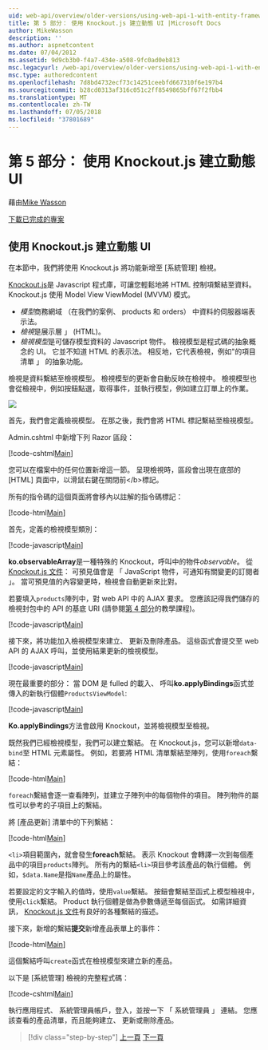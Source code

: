 ```yaml
---
uid: web-api/overview/older-versions/using-web-api-1-with-entity-framework-5/using-web-api-with-entity-framework-part-5
title: 第 5 部分： 使用 Knockout.js 建立動態 UI |Microsoft Docs
author: MikeWasson
description: ''
ms.author: aspnetcontent
ms.date: 07/04/2012
ms.assetid: 9d9cb3b0-f4a7-434e-a508-9fc0ad0eb813
msc.legacyurl: /web-api/overview/older-versions/using-web-api-1-with-entity-framework-5/using-web-api-with-entity-framework-part-5
msc.type: authoredcontent
ms.openlocfilehash: 7d8bd4732ecf73c14251ceebfd667310f6e197b4
ms.sourcegitcommit: b28cd0313af316c051c2ff8549865bff67f2fbb4
ms.translationtype: MT
ms.contentlocale: zh-TW
ms.lasthandoff: 07/05/2018
ms.locfileid: "37801689"
---
```

<a name="part-5-creating-a-dynamic-ui-with-knockoutjs"></a>第 5 部分： 使用 Knockout.js 建立動態 UI
====================
藉由[Mike Wasson](https://github.com/MikeWasson)

[下載已完成的專案](http://code.msdn.microsoft.com/ASP-NET-Web-API-with-afa30545)

## <a name="creating-a-dynamic-ui-with-knockoutjs"></a>使用 Knockout.js 建立動態 UI

在本節中，我們將使用 Knockout.js 將功能新增至 [系統管理] 檢視。

[Knockout.js](http://knockoutjs.com/)是 Javascript 程式庫，可讓您輕鬆地將 HTML 控制項繫結至資料。 Knockout.js 使用 Model View ViewModel (MVVM) 模式。

- *模型*商務網域 （在我們的案例、 products 和 orders） 中資料的伺服器端表示法。
- *檢視*是展示層 」 (HTML)。
- *檢視模型*是可儲存模型資料的 Javascript 物件。 檢視模型是程式碼的抽象概念的 UI。 它並不知道 HTML 的表示法。 相反地，它代表檢視，例如"的項目清單 」 的抽象功能。

檢視是資料繫結至檢視模型。 檢視模型的更新會自動反映在檢視中。 檢視模型也會從檢視中，例如按鈕點選，取得事件，並執行模型，例如建立訂單上的作業。

![](using-web-api-with-entity-framework-part-5/_static/image1.png)

首先，我們會定義檢視模型。 在那之後，我們會將 HTML 標記繫結至檢視模型。

Admin.cshtml 中新增下列 Razor 區段：

[!code-cshtml[Main](using-web-api-with-entity-framework-part-5/samples/sample1.cshtml)]

您可以在檔案中的任何位置新增這一節。 呈現檢視時，區段會出現在底部的 [HTML] 頁面中，以滑鼠右鍵在關閉前&lt;/b&gt;標記。

所有的指令碼的這個頁面將會移內以註解的指令碼標記：

[!code-html[Main](using-web-api-with-entity-framework-part-5/samples/sample2.html)]

首先，定義的檢視模型類別：

[!code-javascript[Main](using-web-api-with-entity-framework-part-5/samples/sample3.js)]

**ko.observableArray**是一種特殊的 Knockout，呼叫中的物件*observable*。 從[Knockout.js 文件](http://knockoutjs.com/documentation/observables.html)： 可預見值會是 「 JavaScript 物件，可通知有關變更的訂閱者 」。 當可預見值的內容變更時，檢視會自動更新來比對。

若要填入`products`陣列中，對 web API 中的 AJAX 要求。 您應該記得我們儲存的檢視封包中的 API 的基底 URI (請參閱[第 4 部分](using-web-api-with-entity-framework-part-4.md)的教學課程)。

[!code-javascript[Main](using-web-api-with-entity-framework-part-5/samples/sample4.js?highlight=5)]

接下來，將功能加入檢視模型來建立、 更新及刪除產品。 這些函式會提交至 web API 的 AJAX 呼叫，並使用結果更新的檢視模型。

[!code-javascript[Main](using-web-api-with-entity-framework-part-5/samples/sample5.js?highlight=7)]

現在最重要的部分： 當 DOM 是 fulled 的載入、 呼叫**ko.applyBindings**函式並傳入的新執行個體`ProductsViewModel`:

[!code-javascript[Main](using-web-api-with-entity-framework-part-5/samples/sample6.js)]

**Ko.applyBindings**方法會啟用 Knockout，並將檢視模型至檢視。

既然我們已經檢視模型，我們可以建立繫結。 在 Knockout.js，您可以新增`data-bind`至 HTML 元素屬性。 例如，若要將 HTML 清單繫結至陣列，使用`foreach`繫結：

[!code-html[Main](using-web-api-with-entity-framework-part-5/samples/sample7.html?highlight=1)]

`foreach`繫結會逐一查看陣列，並建立子陣列中的每個物件的項目。 陣列物件的屬性可以參考的子項目上的繫結。

將 [產品更新] 清單中的下列繫結：

[!code-html[Main](using-web-api-with-entity-framework-part-5/samples/sample8.html)]

`<li>`項目範圍內，就會發生**foreach**繫結。 表示 Knockout 會轉譯一次到每個產品中的項目`products`陣列。 所有內的繫結`<li>`項目參考該產品的執行個體。 例如，`$data.Name`是指`Name`產品上的屬性。

若要設定的文字輸入的值時，使用`value`繫結。 按鈕會繫結至函式上模型檢視中，使用`click`繫結。 Product 執行個體是做為參數傳遞至每個函式。 如需詳細資訊， [Knockout.js 文件](http://knockoutjs.com/documentation/observables.html)有良好的各種繫結的描述。

接下來，新增的繫結**提交**新增產品表單上的事件：

[!code-html[Main](using-web-api-with-entity-framework-part-5/samples/sample9.html)]

這個繫結呼叫`create`函式在檢視模型來建立新的產品。

以下是 [系統管理] 檢視的完整程式碼：

[!code-cshtml[Main](using-web-api-with-entity-framework-part-5/samples/sample10.cshtml)]

執行應用程式、 系統管理員帳戶，登入，並按一下 「 系統管理員 」 連結。 您應該查看的產品清單，而且能夠建立、 更新或刪除產品。

> [!div class="step-by-step"]
> [上一頁](using-web-api-with-entity-framework-part-4.md)
> [下一頁](using-web-api-with-entity-framework-part-6.md)
